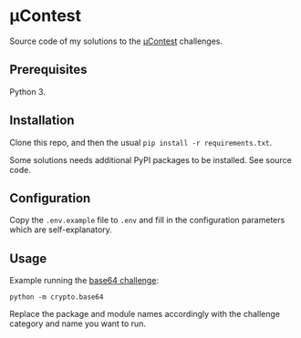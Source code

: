 # µContest

Source code of my solutions to the [µContest](http://www.microcontest.com/) challenges.

## Prerequisites

Python 3.

## Installation

Clone this repo, and then the usual `pip install -r requirements.txt`.

Some solutions needs additional PyPI packages to be installed. See source code.

## Configuration

Copy the `.env.example` file to `.env` and fill in the configuration parameters which are self-explanatory.

## Usage

Example running the [base64 challenge](http://www.microcontest.com/contest.php?id=50):

    python -m crypto.base64

Replace the package and module names accordingly with the challenge category and name you want to run.